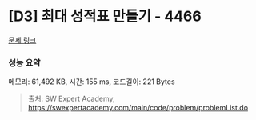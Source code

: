 # [D3] 최대 성적표 만들기 - 4466 

[문제 링크](https://swexpertacademy.com/main/code/problem/problemDetail.do?contestProbId=AWOUfCJ6qVMDFAWg) 

### 성능 요약

메모리: 61,492 KB, 시간: 155 ms, 코드길이: 221 Bytes



> 출처: SW Expert Academy, https://swexpertacademy.com/main/code/problem/problemList.do